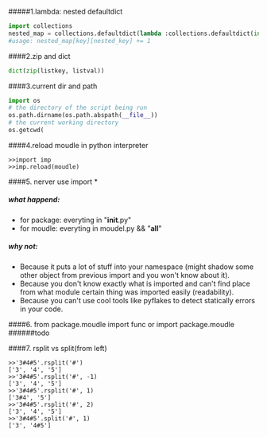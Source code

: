 #####1.lambda: nested defaultdict
~~~python
import collections
nested_map = collections.defaultdict(lambda :collections.defaultdict(int))
#usage: nested_map[key][nested_key] += 1
~~~

####2.zip and dict
~~~python
dict(zip(listkey, listval))
~~~

####3.current dir and path
~~~python
import os
# the directory of the script being run
os.path.dirname(os.path.abspath(__file__))
# the current working directory
os.getcwd(
~~~

####4.reload moudle in python interpreter
~~~shell
>>import imp
>>imp.reload(moudle)
~~~

####5. nerver use import *
##### what happend:
* for package: everyting in "__init__.py"
* for moudle: everyting in moudel.py && "__all__"

##### why not:
* Because it puts a lot of stuff into your namespace (might shadow some other object from previous import and you won't know about it).
* Because you don't know exactly what is imported and can't find place from what module certain thing was imported easily (readability).
* Because you can't use cool tools like pyflakes to detect statically errors in your code.

####6. from package.moudle import func or import package.moudle
######todo

####7. rsplit vs split(from left)
~~~shell
>>'3#4#5'.rsplit('#')
['3', '4', '5']
>>'3#4#5'.rsplit('#', -1)
['3', '4', '5']
>>'3#4#5'.rsplit('#', 1)
['3#4', '5']
>>'3#4#5'.rsplit('#', 2)
['3', '4', '5']
>>'3#4#5'.split('#', 1)
['3', '4#5']
~~~
~~~
